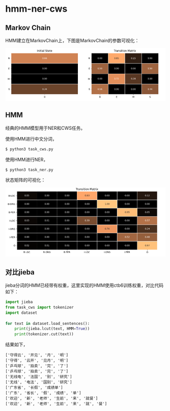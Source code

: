 # hmm-ner-cws



## Markov Chain

HMM建立在MarkovChain上，下图是MarkovChain的参数可视化：

![](asset/mc-params.png)

## HMM

经典的HMM模型用于NER和CWS任务。

使用HMM进行中文分词，

```bash
$ python3 task_cws.py
```

使用HMM进行NER，

```bash
$ python3 task_ner.py
```



状态矩阵的可视化：

![](asset/hmm-ner-tranition-matrix.png)


## 对比jieba

jieba分词的HMM已经带有权重，这里实现的HMM使用ctb6训练权重，对比代码如下：


```python
import jieba
from task_cws import tokenizer
import dataset

for text in dataset.load_sentences():
    print(jieba.lcut(text, HMM=True))
    print(tokenizer.cut(text))
```

结果如下，

```text
['守得云', '开见', '月', '明']
['守得', '云开', '见月', '明']
['乒乓球', '拍卖', '完', '了']
['乒乓球', '拍卖', '完', '了']
['无线电', '法国', '别', '研究']
['无线', '电法', '国别', '研究']
['广东省', '长假', '成绩单']
['广东', '省长', '假', '成绩', '单']
['欢迎', '新', '老师', '生前', '来', '就餐']
['欢迎', '新', '老师', '生前', '来', '就', '餐']
```

